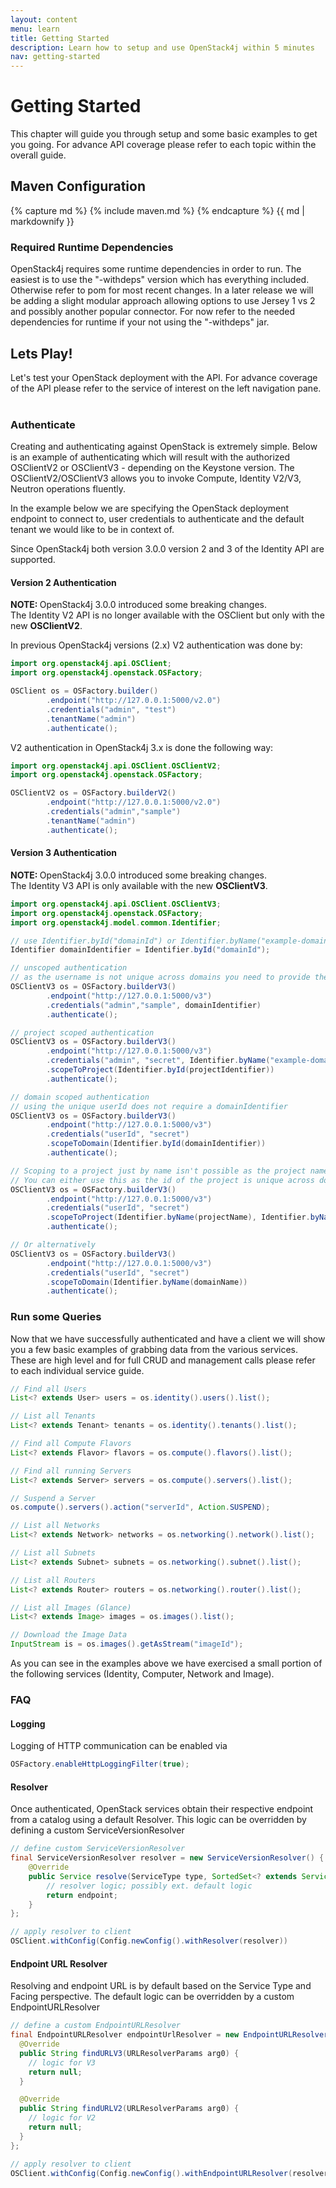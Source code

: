 ```yaml
---
layout: content
menu: learn
title: Getting Started
description: Learn how to setup and use OpenStack4j within 5 minutes
nav: getting-started
---
```


# Getting Started

This chapter will guide you through setup and some basic examples to get you going.  For advance API coverage please refer to each topic within the overall guide.

## Maven Configuration

{% capture md %}
{% include maven.md %}
{% endcapture %}
{{ md | markdownify }}

### Required Runtime Dependencies

OpenStack4j requires some runtime dependencies in order to run.  The easiest is to use the "-withdeps" version which has everything included.  Otherwise refer to pom for most recent changes. In a later release we will be adding a slight modular approach allowing options to use Jersey 1 vs 2 and possibly another popular connector.  For now refer to the needed dependencies for runtime if your not using the "-withdeps" jar.

## Lets Play!

Let's test your OpenStack deployment with the API.  For advance coverage of the API please refer to the service of interest on the left navigation pane.
<br><br>

### Authenticate

Creating and authenticating against OpenStack is extremely simple. Below is an example of authenticating which will result with the authorized OSClientV2 or OSClientV3 - depending on the Keystone version.
The OSClientV2/OSClientV3 allows you to invoke Compute, Identity V2/V3, Neutron operations fluently.

In the example below we are specifying the OpenStack deployment endpoint to connect to, user credentials to authenticate and the default tenant we would like to be in context of.
<br>

Since OpenStack4j both version 3.0.0 version 2 and 3 of the Identity API are supported.

#### Version 2 Authentication
<div class="alert alert-warning"><b>NOTE: </b>   OpenStack4j 3.0.0 introduced some breaking changes.
<br/> The Identity V2 API is no longer available with the OSClient but only with the new <b>OSClientV2</b>.<br>
</div>

In previous OpenStack4j versions (2.x) V2 authentication was done by:
```java
import org.openstack4j.api.OSClient;
import org.openstack4j.openstack.OSFactory;

OSClient os = OSFactory.builder()
        .endpoint("http://127.0.0.1:5000/v2.0")
        .credentials("admin", "test")
        .tenantName("admin")
        .authenticate();
```

V2 authentication in OpenStack4j 3.x is done the following way:

```java
import org.openstack4j.api.OSClient.OSClientV2;
import org.openstack4j.openstack.OSFactory;

OSClientV2 os = OSFactory.builderV2()
        .endpoint("http://127.0.0.1:5000/v2.0")
        .credentials("admin","sample")
        .tenantName("admin")
        .authenticate();
```

#### Version 3 Authentication
<div class="alert alert-warning"><b>NOTE: </b>   OpenStack4j 3.0.0 introduced some breaking changes.
<br/> The Identity V3 API is only available with the new <b>OSClientV3</b>.<br>
</div>

```java
import org.openstack4j.api.OSClient.OSClientV3;
import org.openstack4j.openstack.OSFactory;
import org.openstack4j.model.common.Identifier;

// use Identifier.byId("domainId") or Identifier.byName("example-domain")
Identifier domainIdentifier = Identifier.byId("domainId");

// unscoped authentication
// as the username is not unique across domains you need to provide the domainIdentifier
OSClientV3 os = OSFactory.builderV3()
        .endpoint("http://127.0.0.1:5000/v3")
        .credentials("admin","sample", domainIdentifier)
        .authenticate();

// project scoped authentication
OSClientV3 os = OSFactory.builderV3()
        .endpoint("http://127.0.0.1:5000/v3")
        .credentials("admin", "secret", Identifier.byName("example-domain"))
        .scopeToProject(Identifier.byId(projectIdentifier))
        .authenticate();

// domain scoped authentication
// using the unique userId does not require a domainIdentifier
OSClientV3 os = OSFactory.builderV3()
        .endpoint("http://127.0.0.1:5000/v3")
        .credentials("userId", "secret")
        .scopeToDomain(Identifier.byId(domainIdentifier))
        .authenticate();

// Scoping to a project just by name isn't possible as the project name is only unique within a domain.
// You can either use this as the id of the project is unique across domains
OSClientV3 os = OSFactory.builderV3()
        .endpoint("http://127.0.0.1:5000/v3")
        .credentials("userId", "secret")
        .scopeToProject(Identifier.byName(projectName), Identifier.byName(domainName))
        .authenticate();

// Or alternatively
OSClientV3 os = OSFactory.builderV3()
        .endpoint("http://127.0.0.1:5000/v3")
        .credentials("userId", "secret")
        .scopeToDomain(Identifier.byName(domainName))
        .authenticate();
```

### Run some Queries

Now that we have successfully authenticated and have a client we will show you a few basic examples of grabbing data from the various services.  These are high level and for full CRUD and management calls please refer to each individual service guide.

```java
// Find all Users
List<? extends User> users = os.identity().users().list();

// List all Tenants
List<? extends Tenant> tenants = os.identity().tenants().list();

// Find all Compute Flavors
List<? extends Flavor> flavors = os.compute().flavors().list();

// Find all running Servers
List<? extends Server> servers = os.compute().servers().list();

// Suspend a Server
os.compute().servers().action("serverId", Action.SUSPEND);

// List all Networks
List<? extends Network> networks = os.networking().network().list();

// List all Subnets
List<? extends Subnet> subnets = os.networking().subnet().list();

// List all Routers
List<? extends Router> routers = os.networking().router().list();

// List all Images (Glance)
List<? extends Image> images = os.images().list();

// Download the Image Data
InputStream is = os.images().getAsStream("imageId");
```

As you can see in the examples above we have exercised a small portion of the following services (Identity, Computer, Network and Image).

### FAQ

#### Logging ####
Logging of HTTP communication can be enabled via
```java
OSFactory.enableHttpLoggingFilter(true);
```

#### Resolver ####

Once authenticated, OpenStack services obtain their respective endpoint from a catalog using a default Resolver.
This logic can be overridden by defining a custom ServiceVersionResolver

```java
// define custom ServiceVersionResolver
final ServiceVersionResolver resolver = new ServiceVersionResolver() {
    @Override
    public Service resolve(ServiceType type, SortedSet<? extends Service> services) {
        // resolver logic; possibly ext. default logic
        return endpoint;
    }
};

// apply resolver to client
OSClient.withConfig(Config.newConfig().withResolver(resolver))
```

#### Endpoint URL Resolver ####

Resolving and endpoint URL is by default based on the Service Type and Facing perspective. The default logic can be overridden by a custom EndpointURLResolver

```java
// define a custom EndpointURLResolver
final EndpointURLResolver endpointUrlResolver = new EndpointURLResolver() {
  @Override
  public String findURLV3(URLResolverParams arg0) {
    // logic for V3
    return null;
  }

  @Override
  public String findURLV2(URLResolverParams arg0) {
    // logic for V2
    return null;
  }
};

// apply resolver to client
OSClient.withConfig(Config.newConfig().withEndpointURLResolver(resolver));
```
